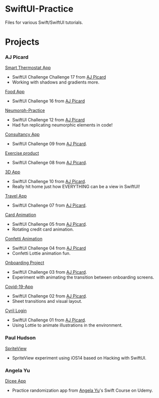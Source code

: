 # SwiftUI-Practice

Files for various Swift/SwiftUI tutorials.


# Projects

### AJ Picard 

[Smart Thermostat App](https://github.com/RichKummer/SwiftUI-Practice/tree/master/Smart-Thermostat)
* SwiftUI Challenge Challenge 17 from [AJ Picard](https://youtu.be/V7khYVUiEMM)
* Working with shadows and gradients more.

[Food App](https://github.com/RichKummer/SwiftUI-Practice/tree/master/FoodApp)
* SwiftUI Challenge 16 from [AJ Picard](https://youtu.be/rIskpGKm5i0)

[Neumorph-Practice](https://github.com/RichKummer/SwiftUI-Practice/tree/master/Neumorph-Practice)
* SwiftUI Challenge 12 from [AJ Picard](https://youtu.be/hLFKkpcosqg)
* Had fun replicating neumorphic elements in code!

[Consultancy App](https://github.com/RichKummer/SwiftUI-Practice/tree/master/Consultancy-App)
* SwiftUI Challenge 09 from [AJ Picard](https://youtu.be/W5fRfKsUviE).

[Exercise product](https://github.com/RichKummer/SwiftUI-Practice/tree/master/Exercise-Product)
* SwiftUI Challenge 08 from [AJ Picard](https://youtu.be/n1oTCFI5LR8).

[3D App](https://github.com/RichKummer/SwiftUI-Practice/tree/master/Dribbble-3D-App)
* SwiftUI Challenge 10 from [AJ Picard](https://youtu.be/_ONAvK5g3QI).
* Really hit home just how EVERYTHING can be a view in SwiftUI!

[Travel App](https://github.com/RichKummer/SwiftUI-Practice/tree/master/Travel-App)
* SwiftUI Challenge 07 from [AJ Picard](https://youtu.be/r6xYTqK2Yyc).

[Card Animation](https://github.com/RichKummer/SwiftUI-Practice/tree/master/Confetti-Animation)
* SwiftUI Challenge 05 from [AJ Picard](https://youtu.be/npKhzhbu9Rs).
* Rotating credit card animation.

[Confetti Animation](https://github.com/RichKummer/SwiftUI-Practice/tree/master/Confetti-Animation)
* SwiftUI Challenge 04 from [AJ Picard](https://www.youtube.com/watch?v=GNd2VawbWrI)
* Confetti Lottie animation fun.

[Onboarding Project](https://github.com/RichKummer/SwiftUI-Practice/tree/master/Onboarding-Project)
* SwiftUI Challenge 03 from [AJ Picard](https://youtu.be/brUrG0JsBgw).
* Experiment with animating the transition between onboarding screens.

[Covid-19-App](https://github.com/RichKummer/SwiftUI-Practice/tree/master/Covid-19-App)
* SwiftUI Challenge 02 from [AJ Picard](https://youtu.be/tJrkUWFxLxU).
* Sheet transitions and visual layout.

[Cyril Login](https://github.com/RichKummer/SwiftUI-Practice/tree/master/Cyril%20Login)
* SwiftUI Challenge 01 from [AJ Picard](https://youtu.be/htkEykBZikU).
* Using Lottie to animate illustrations in the environment.

### Paul Hudson

[SpriteView](https://github.com/RichKummer/SwiftUI-Practice/tree/master/SpriteView)
* SpriteView experiment using iOS14 based on Hacking with SwiftUI.

### Angela Yu
[Dicee App](https://github.com/RichKummer/SwiftUI-Practice/tree/master/Dicee)
* Practice randomization app from [Angela Yu](https://www.udemy.com/course/ios-13-app-development-bootcamp/)'s Swift Course on Udemy.

